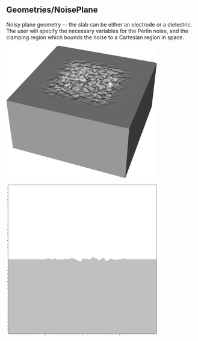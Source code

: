 ## Geometries/NoisePlane

Noisy plane geometry -- the slab can be either an electrode or a dielectric.
The user will specify the necessary variables for the Perlin noise, and the clamping region which bounds the noise to a Cartesian region in space. 

<p float="left">
<img src="NoisePlane3D.png" alt="3D" width="400"/>
</p>
<p float="left">
<img src="NoisePlane2D.png" alt="3D" width="400"/>
</p>
